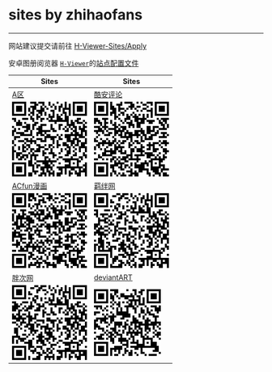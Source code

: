 # sites by zhihaofans
------
网站建议提交请前往 [H-Viewer-Sites/Apply](https://github.com/H-Viewer-Sites/Apply/issues/new)

安卓图册阅览器 [`H-Viewer`](https://github.com/PureDark/H-Viewer)的[站点配置文件](https://github.com/H-Viewer-Sites/Index)

| Sites  | Sites  |
| ------------- | ------------- |
| [A区](https://raw.githubusercontent.com/H-Viewer-Sites/zhihaofans/master/sites/A区.txt) |  [酷安评论](https://raw.githubusercontent.com/H-Viewer-Sites/zhihaofans/master/sites/酷安评论.txt) |
| ![这里是二维码](https://raw.githubusercontent.com/H-Viewer-Sites/zhihaofans/master/image/A区.png)  | ![这里是二维码](https://raw.githubusercontent.com/H-Viewer-Sites/zhihaofans/master/image/酷安评论.png)  |
| [ACfun漫画](https://raw.githubusercontent.com/H-Viewer-Sites/zhihaofans/master/sites/AcFun漫画.txt) | [羁绊网](https://raw.githubusercontent.com/H-Viewer-Sites/zhihaofans/master/sites/羁绊网.txt) |
| ![这里是二维码](https://raw.githubusercontent.com/H-Viewer-Sites/zhihaofans/master/image/ACfun漫画.png)  | ![这里是二维码](https://raw.githubusercontent.com/H-Viewer-Sites/zhihaofans/master/image/羁绊网.png)  |
| [胖次网](https://raw.githubusercontent.com/H-Viewer-Sites/zhihaofans/master/sites/胖次网.txt) | [deviantART](https://github.com/H-Viewer-Sites/zhihaofans/raw/master/sites/deviantart.txt) |
| ![这里是二维码](https://raw.githubusercontent.com/H-Viewer-Sites/zhihaofans/master/image/胖次网.png)  | ![这里是二维码](https://raw.githubusercontent.com/H-Viewer-Sites/zhihaofans/master/image/deviantart.png)  |

